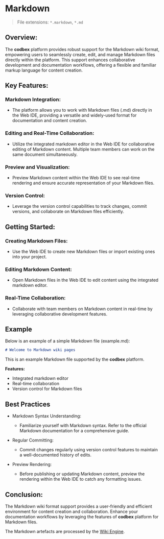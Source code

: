 # Markdown 

> File extensions: `*.markdown`, `*.md`

## Overview:

The __codbex__ platform provides robust support for the Markdown wiki format, empowering users to seamlessly create, edit, and manage Markdown files directly within the platform. This support enhances collaborative development and documentation workflows, offering a flexible and familiar markup language for content creation.

## Key Features:

### Markdown Integration:
   - The platform allows you to work with Markdown files (.md) directly in the Web IDE, providing a versatile and widely-used format for documentation and content creation.

### Editing and Real-Time Collaboration:
   - Utilize the integrated markdown editor in the Web IDE for collaborative editing of Markdown content. Multiple team members can work on the same document simultaneously.

### Preview and Visualization:
   - Preview Markdown content within the Web IDE to see real-time rendering and ensure accurate representation of your Markdown files.

### Version Control:
   - Leverage the version control capabilities to track changes, commit versions, and collaborate on Markdown files efficiently.

## Getting Started:

### Creating Markdown Files:
   - Use the Web IDE to create new Markdown files or import existing ones into your project.

### Editing Markdown Content:
   - Open Markdown files in the Web IDE to edit content using the integrated markdown editor.

### Real-Time Collaboration:
   - Collaborate with team members on Markdown content in real-time by leveraging collaborative development features.

## Example

Below is an example of a simple Markdown file (example.md):

```markdown
# Welcome to Markdown wiki pages
```

This is an example Markdown file supported by the __codbex__ platform.

**Features:**

- Integrated markdown editor
- Real-time collaboration
- Version control for Markdown files

## Best Practices

* Markdown Syntax Understanding:
    * Familiarize yourself with Markdown syntax. Refer to the official Markdown documentation for a comprehensive guide.

* Regular Committing:
    * Commit changes regularly using version control features to maintain a well-documented history of edits.

* Preview Rendering:
    * Before publishing or updating Markdown content, preview the rendering within the Web IDE to catch any formatting issues.

## Conclusion:

The Markdown wiki format support provides a user-friendly and efficient environment for content creation and collaboration. Enhance your documentation workflows by leveraging the features of __codbex__ platform for Markdown files.

The Markdown artefacts are processed by the [Wiki Engine](../engines/wiki.md).

